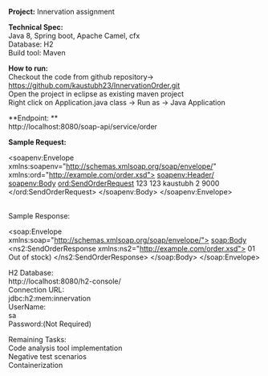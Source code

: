 **Project:** Innervation assignment <br />

**Technical Spec:** <br />
Java 8, Spring boot, Apache Camel, cfx <br />
Database: H2 <br />
Build tool: Maven <br />

**How to run:**  <br />
Checkout the code from github repository-> https://github.com/kaustubh23/InnervationOrder.git <br />
Open the project in eclipse as existing maven project <br />
Right click on Application.java class -> Run as -> Java Application <br />


**Endpoint: **  <br />
http://localhost:8080/soap-api/service/order

**Sample Request:** <br />

<soapenv:Envelope xmlns:soapenv="http://schemas.xmlsoap.org/soap/envelope/" xmlns:ord="http://example.com/order.xsd">
   <soapenv:Header/>
   <soapenv:Body>
      <ord:SendOrderRequest>
         <orderNumber>123</orderNumber>
         <itemCode>123</itemCode>
         <description>kaustubh</description>
         <qty>2</qty>
         <amount>9000</amount>
      </ord:SendOrderRequest>
   </soapenv:Body>
</soapenv:Envelope>

 <br />
Sample Response: <br />

<soap:Envelope xmlns:soap="http://schemas.xmlsoap.org/soap/envelope/">
   <soap:Body>
      <ns2:SendOrderResponse xmlns:ns2="http://example.com/order.xsd">
         <responseCode>01</responseCode>
         <responseMessage>Out of stock)</responseMessage>
      </ns2:SendOrderResponse>
   </soap:Body>
</soap:Envelope>

H2 Database: <br />
http://localhost:8080/h2-console/
 <br />
Connection URL:  <br />
jdbc:h2:mem:innervation <br />
UserName: <br />
sa <br />
Password:(Not Required) <br />


Remaining Tasks: <br />
Code analysis tool implementation <br />
Negative test scenarios <br />
Containerization <br />
